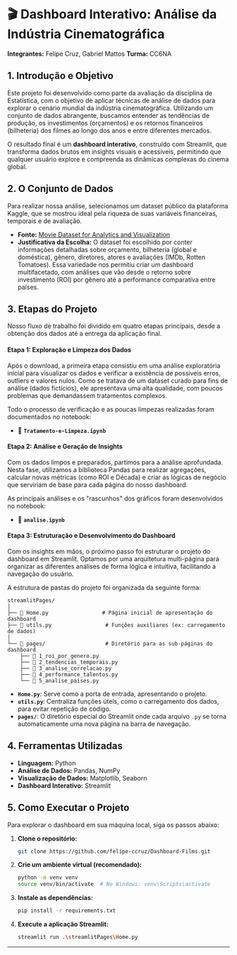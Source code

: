 # 🎬 Dashboard Interativo: Análise da Indústria Cinematográfica

**Integrantes:** Felipe Cruz, Gabriel Mattos
**Turma:** CC6NA

## 1\. Introdução e Objetivo

Este projeto foi desenvolvido como parte da avaliação da disciplina de Estatística, com o objetivo de aplicar técnicas de análise de dados para explorar o cenário mundial da indústria cinematográfica. Utilizando um conjunto de dados abrangente, buscamos entender as tendências de produção, os investimentos (orçamentos) e os retornos financeiros (bilheteria) dos filmes ao longo dos anos e entre diferentes mercados.

O resultado final é um **dashboard interativo**, construído com Streamlit, que transforma dados brutos em insights visuais e acessíveis, permitindo que qualquer usuário explore e compreenda as dinâmicas complexas do cinema global.

## 2\. O Conjunto de Dados

Para realizar nossa análise, selecionamos um dataset público da plataforma Kaggle, que se mostrou ideal pela riqueza de suas variáveis financeiras, temporais e de avaliação.

  * **Fonte:** [Movie Dataset for Analytics and Visualization](https://www.kaggle.com/datasets/mjshubham21/movie-dataset-for-analytics-and-visualization)
  * **Justificativa da Escolha:** O dataset foi escolhido por conter informações detalhadas sobre orçamento, bilheteria (global e doméstica), gênero, diretores, atores e avaliações (IMDb, Rotten Tomatoes). Essa variedade nos permitiu criar um dashboard multifacetado, com análises que vão desde o retorno sobre investimento (ROI) por gênero até a performance comparativa entre países.

## 3\. Etapas do Projeto

Nosso fluxo de trabalho foi dividido em quatro etapas principais, desde a obtenção dos dados até a entrega da aplicação final.

#### Etapa 1: Exploração e Limpeza dos Dados

Após o download, a primeira etapa consistiu em uma análise exploratória inicial para visualizar os dados e verificar a existência de possíveis erros, outliers e valores nulos. Como se tratava de um dataset curado para fins de análise (dados fictícios), ele apresentava uma alta qualidade, com poucos problemas que demandassem tratamentos complexos.

Todo o processo de verificação e as poucas limpezas realizadas foram documentados no notebook:

  * 📄 **`Tratamento-e-Limpeza.ipynb`**

#### Etapa 2: Análise e Geração de Insights

Com os dados limpos e preparados, partimos para a análise aprofundada. Nesta fase, utilizamos a biblioteca Pandas para realizar agregações, calcular novas métricas (como ROI e Década) e criar as lógicas de negócio que serviriam de base para cada página do nosso dashboard.

As principais análises e os "rascunhos" dos gráficos foram desenvolvidos no notebook:

  * 📄 **`analise.ipynb`**

#### Etapa 3: Estruturação e Desenvolvimento do Dashboard

Com os insights em mãos, o próximo passo foi estruturar o projeto do dashboard em Streamlit. Optamos por uma arquitetura multi-página para organizar as diferentes análises de forma lógica e intuitiva, facilitando a navegação do usuário.

A estrutura de pastas do projeto foi organizada da seguinte forma:

```plaintext
streamlitPages/
│
├── 📄 Home.py                 # Página inicial de apresentação do dashboard
├── 📄 utils.py                 # Funções auxiliares (ex: carregamento de dados)
│
└── 📁 pages/                   # Diretório para as sub-páginas do dashboard
    ├── 📄 1_roi_por_genero.py
    ├── 📄 2_tendencias_temporais.py
    ├── 📄 3_analise_correlacao.py
    ├── 📄 4_performance_talentos.py
    └── 📄 5_analise_paises.py
```

  * **`Home.py`**: Serve como a porta de entrada, apresentando o projeto.
  * **`utils.py`**: Centraliza funções úteis, como o carregamento dos dados, para evitar repetição de código.
  * **`pages/`**: O diretório especial do Streamlit onde cada arquivo `.py` se torna automaticamente uma nova página na barra de navegação.

## 4\. Ferramentas Utilizadas

  * **Linguagem:** Python
  * **Análise de Dados:** Pandas, NumPy
  * **Visualização de Dados:** Matplotlib, Seaborn
  * **Dashboard Interativo:** Streamlit

## 5\. Como Executar o Projeto

Para explorar o dashboard em sua máquina local, siga os passos abaixo:

1.  **Clone o repositório:**

    ```bash
    git clone https://github.com/felipe-ccruz/Dashboard-Films.git
    ```

2.  **Crie um ambiente virtual (recomendado):**

    ```bash
    python -m venv venv
    source venv/bin/activate  # No Windows: venv\Scripts\activate
    ```

3.  **Instale as dependências:**

    ```bash
    pip install -r requirements.txt
    ```

4.  **Execute a aplicação Streamlit:**

    ```bash
    streamlit run .\streamlitPages\Home.py
    ```

-----